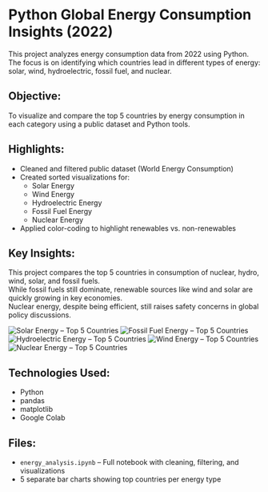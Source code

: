 # Python Global Energy Consumption Insights (2022)

This project analyzes energy consumption data from 2022 using Python. The focus is on identifying which countries lead in different types of energy: solar, wind, hydroelectric, fossil fuel, and nuclear.

## Objective:
To visualize and compare the top 5 countries by energy consumption in each category using a public dataset and Python tools.

## Highlights:
- Cleaned and filtered public dataset (World Energy Consumption)
- Created sorted visualizations for:
  - Solar Energy
  - Wind Energy
  - Hydroelectric Energy
  - Fossil Fuel Energy
  - Nuclear Energy
- Applied color-coding to highlight renewables vs. non-renewables

## Key Insights:
This project compares the top 5 countries in consumption of nuclear, hydro, wind, solar, and fossil fuels.  
While fossil fuels still dominate, renewable sources like wind and solar are quickly growing in key economies.  
Nuclear energy, despite being efficient, still raises safety concerns in global policy discussions.

![Solar Energy – Top 5 Countries](https://github.com/user-attachments/assets/4d29283b-8c19-41f7-ab47-103725aad059)
![Fossil Fuel Energy – Top 5 Countries](https://github.com/user-attachments/assets/10562fbf-7d40-44e0-8ea8-5b9553f1a216)
![Hydroelectric Energy – Top 5 Countries](https://github.com/user-attachments/assets/efd94899-4ad4-493c-a2a9-3387b06a1a46)
![Wind Energy – Top 5 Countries](https://github.com/user-attachments/assets/81a26f1c-259f-432a-8697-4feda4696486)
![Nuclear Energy – Top 5 Countries](https://github.com/user-attachments/assets/9aeba57e-f139-49bf-94fb-0650d128c159)


## Technologies Used:
- Python
- pandas
- matplotlib
- Google Colab

## Files:
- `energy_analysis.ipynb` – Full notebook with cleaning, filtering, and visualizations
- 5 separate bar charts showing top countries per energy type
